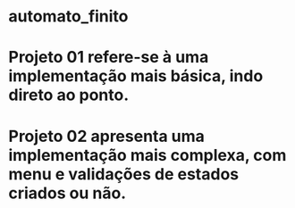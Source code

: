 # automato_finito
# Projeto 01 refere-se à uma implementação mais básica, indo direto ao ponto.
# Projeto 02 apresenta uma implementação mais complexa, com menu e validações de estados criados ou não.

